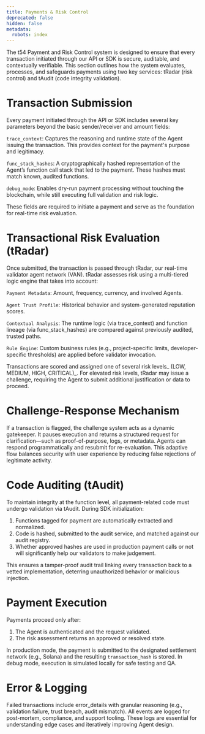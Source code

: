 ```yaml
---
title: Payments & Risk Control
deprecated: false
hidden: false
metadata:
  robots: index
---
```

The t54 Payment and Risk Control system is designed to ensure that every transaction initiated through our API or SDK is secure, auditable, and contextually verifiable. This section outlines how the system evaluates, processes, and safeguards payments using two key services: tRadar (risk control) and tAudit (code integrity validation).

# Transaction Submission

Every payment initiated through the API or SDK includes several key parameters beyond the basic sender/receiver and amount fields:

`trace_context`: Captures the reasoning and runtime state of the Agent issuing the transaction. This provides context for the payment's purpose and legitimacy.

`func_stack_hashes`: A cryptographically hashed representation of the Agent’s function call stack that led to the payment. These hashes must match known, audited functions.

`debug_mode`: Enables dry-run payment processing without touching the blockchain, while still executing full validation and risk logic.

These fields are required to initiate a payment and serve as the foundation for real-time risk evaluation.

# Transactional Risk Evaluation (tRadar)

Once submitted, the transaction is passed through tRadar, our real-time validator agent network (VAN). tRadar assesses risk using a multi-tiered logic engine that takes into account:

`Payment Metadata`: Amount, frequency, currency, and involved Agents.

`Agent Trust Profile`: Historical behavior and system-generated reputation scores.

`Contextual Analysis`: The runtime logic (via trace\_context) and function lineage (via func\_stack\_hashes) are compared against previously audited, trusted paths.

`Rule Engine`: Custom business rules (e.g., project-specific limits, developer-specific thresholds) are applied before validator invocation.

Transactions are scored and assigned one of several risk levels\_ (LOW, MEDIUM, HIGH, CRITICAL)\_. For elevated risk levels, tRadar may issue a challenge, requiring the Agent to submit additional justification or data to proceed.

# Challenge-Response Mechanism

If a transaction is flagged, the challenge system acts as a dynamic gatekeeper. It pauses execution and returns a structured request for clarification—such as proof-of-purpose, logs, or metadata. Agents can respond programmatically and resubmit for re-evaluation. This adaptive flow balances security with user experience by reducing false rejections of legitimate activity.

# Code Auditing (tAudit)

To maintain integrity at the function level, all payment-related code must undergo validation via tAudit. During SDK initialization:

1. Functions tagged for payment are automatically extracted and normalized.
2. Code is hashed, submitted to the audit service, and matched against our audit registry.
3. Whether approved hashes are used in production payment calls or not will significantly help our validators to make judgement.

This ensures a tamper-proof audit trail linking every transaction back to a vetted implementation, deterring unauthorized behavior or malicious injection.

# Payment Execution

Payments proceed only after:

1. The Agent is authenticated and the request validated.
2. The risk assessment returns an approved or resolved state.

In production mode, the payment is submitted to the designated settlement network (e.g., Solana) and the resulting `transaction_hash` is stored. In debug mode, execution is simulated locally for safe testing and QA.

# Error & Logging

Failed transactions include error\_details with granular reasoning (e.g., validation failure, trust breach, audit mismatch). All events are logged for post-mortem, compliance, and support tooling. These logs are essential for understanding edge cases and iteratively improving Agent design.
